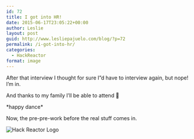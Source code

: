 ```yaml
---
id: 72
title: I got into HR!
date: 2015-06-17T23:05:22+00:00
author: Leslie
layout: post
guid: http://www.lesliepajuelo.com/blog/?p=72
permalink: /i-got-into-hr/
categories:
  - HackReactor
format: image
---
```

After that interview I thought for sure I&#8221;d have to interview again, but nope! I&#8217;m in.

And thanks to my family I&#8217;ll be able to attend 🙂

\*happy dance\*

Now, the pre-pre-work before the real stuff comes in.

<img class="alignnone" src="http://i2.wp.com/jlau-bucket-1.s3.amazonaws.com/uploads/topic/image/14/hack_reactor.png?resize=256%2C256&#038;ssl=1" alt="Hack Reactor Logo" data-recalc-dims="1" />